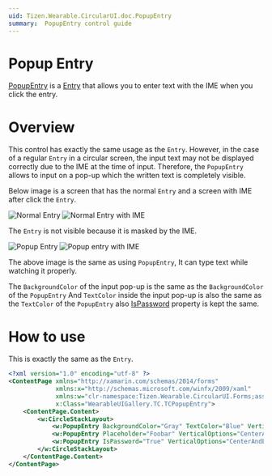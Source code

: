```yaml
---
uid: Tizen.Wearable.CircularUI.doc.PopupEntry
summary:  PopupEntry control guide
---
```


# Popup Entry

[PopupEntry](xref:Tizen.Wearable.CircularUI.Forms.PopupEntry) is a [Entry](https://developer.xamarin.com/api/type/Xamarin.Forms.Entry/) that allows you to enter text with the IME when you click the entry.

# Overview

This control has exactly the same usage as the `Entry`.
However, in the case of a regular `Entry` in a circular screen, the input text may not be displayed correctly due to the IME at the time of input.
Therefore, the `PopupEntry` allows to input on a pop-up which the written text is completely visible.

Below image is a screen that has the normal `Entry` and a screen with IME after click the `Entry`.

![Normal Entry](data/entry.png)
![Normal Entry with IME](data/entry_with_IME.png)

The `Entry` is not visible because it is masked by the IME.

![Popup Entry](data/PopupEntry.png)
![Popup entry with IME](data/PopupEntry_with_IME.png)

The above image is the same as using `PopupEntry`, It can type text while watching it properly.

The `BackgroundColor` of the input pop-up is the same as the `BackgroundColor` of the `PopupEntry`
And `TextColor` inside the input pop-up is also the same as the `TextColor` of the `PopupEntry` also [IsPassword](https://developer.xamarin.com/api/property/Xamarin.Forms.Entry.IsPassword/) property is kept the same.

# How to use

This is exactly the same as the `Entry`.

```xml
<?xml version="1.0" encoding="utf-8" ?>
<ContentPage xmlns="http://xamarin.com/schemas/2014/forms"
             xmlns:x="http://schemas.microsoft.com/winfx/2009/xaml"
             xmlns:w="clr-namespace:Tizen.Wearable.CircularUI.Forms;assembly=Tizen.Wearable.CircularUI.Forms"
             x:Class="WearableUIGallery.TC.TCPopupEntry">
    <ContentPage.Content>
        <w:CircleStackLayout>
            <w:PopupEntry BackgroundColor="Gray" TextColor="Blue" VerticalOptions="CenterAndExpand" HorizontalOptions="CenterAndExpand" />
            <w:PopupEntry Placeholder="Foobar" VerticalOptions="CenterAndExpand" HorizontalOptions="CenterAndExpand" />
            <w:PopupEntry IsPassword="True" VerticalOptions="CenterAndExpand" HorizontalOptions="CenterAndExpand" />
        </w:CircleStackLayout>
    </ContentPage.Content>
</ContentPage>
```